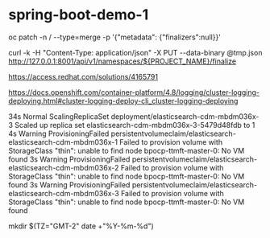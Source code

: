 # spring-boot-demo-1

oc patch -n <project-name> <object-kind>/<object-name> --type=merge -p '{"metadata": {"finalizers":null}}'


curl -k -H "Content-Type: application/json" -X PUT --data-binary @tmp.json http://127.0.0.1:8001/api/v1/namespaces/${PROJECT_NAME}/finalize


https://access.redhat.com/solutions/4165791


https://docs.openshift.com/container-platform/4.8/logging/cluster-logging-deploying.html#cluster-logging-deploy-cli_cluster-logging-deploying


34s         Normal    ScalingReplicaSet     deployment/elasticsearch-cdm-mbdm036x-3                            Scaled up replica set elasticsearch-cdm-mbdm036x-3-5479d48fdb to 1
4s          Warning   ProvisioningFailed    persistentvolumeclaim/elasticsearch-elasticsearch-cdm-mbdm036x-1   Failed to provision volume with StorageClass "thin": unable to find node bpocp-ttmft-master-0: No VM found
3s          Warning   ProvisioningFailed    persistentvolumeclaim/elasticsearch-elasticsearch-cdm-mbdm036x-2   Failed to provision volume with StorageClass "thin": unable to find node bpocp-ttmft-master-0: No VM found
3s          Warning   ProvisioningFailed    persistentvolumeclaim/elasticsearch-elasticsearch-cdm-mbdm036x-3   Failed to provision volume with StorageClass "thin": unable to find node bpocp-ttmft-master-0: No VM found



 mkdir $(TZ="GMT-2" date +"%Y-%m-%d")
